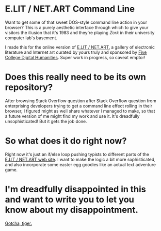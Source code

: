 # E.LIT / NET.ART Command Line

Want to get some of that sweet DOS-style command line action in your browser? This is a purely aesthetic interface through which to give your visitors the illusion that it's 1983 and they're playing *Zork* in their university computer lab's basement.

I made this for the online version of [E.LIT / NET.ART](http://elit.jeffreymoro.com), a gallery of electronic literature and Internet art curated by yours truly and sponsored by [Five College Digital Humanities](http://5colldh.org). Super work in progress, so caveat emptor!

# Does this really need to be its own repository?

After browsing Stack Overflow question after Stack Overflow question from enterprising developers trying to get a command line effect rolling in their browser, I figured might as well share whatever I managed to make, so that a future version of me might find my work and use it. It's dreadfully unsophisticated! But it gets the job done.

# So what does it do right now?

Right now it's just an if/else loop pushing typists to different parts of the [E.LIT / NET.ART web site](http://elit.jeffreymoro.com). I want to make the logic a bit more sophisticated, and also incorporate some easter egg goodies like an actual text adventure game.

# I'm dreadfully disappointed in this and want to write you to let you know about my disappointment.

[Gotcha, tiger.](http://www.twitter.com/jeffreymoro)
